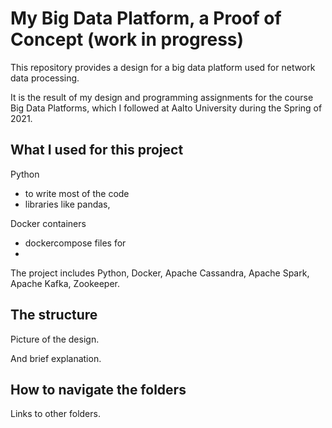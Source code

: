 # My Big Data Platform, a Proof of Concept (work in progress)

This repository provides a design for a big data platform used for network data processing.

It is the result of my design and programming assignments for the course Big Data Platforms, 
which I followed at Aalto University during the Spring of 2021.

## What I used for this project
Python
- to write most of the code
- libraries like pandas, 

Docker containers
- dockercompose files for
- 
The project includes Python, Docker, Apache Cassandra, Apache Spark, Apache Kafka, Zookeeper.

## The structure
Picture of the design.

And brief explanation.

## How to navigate the folders

Links to other folders.
